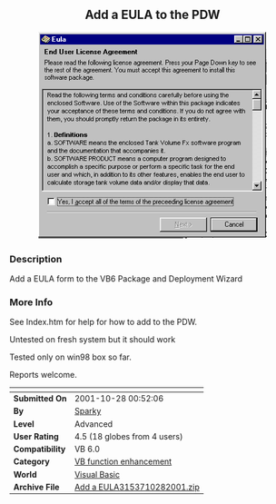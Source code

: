 ﻿<div align="center">

## Add a EULA to the PDW

<img src="PIC2001102811113245.gif">
</div>

### Description

Add a EULA form to the VB6 Package and Deployment Wizard
 
### More Info
 
See Index.htm for help for how to add to the PDW.

Untested on fresh system but it should work

Tested only on win98 box so far.

Reports welcome.


<span>             |<span>
---                |---
**Submitted On**   |2001-10-28 00:52:06
**By**             |[Sparky](https://github.com/Planet-Source-Code/PSCIndex/blob/master/ByAuthor/sparky.md)
**Level**          |Advanced
**User Rating**    |4.5 (18 globes from 4 users)
**Compatibility**  |VB 6\.0
**Category**       |[VB function enhancement](https://github.com/Planet-Source-Code/PSCIndex/blob/master/ByCategory/vb-function-enhancement__1-25.md)
**World**          |[Visual Basic](https://github.com/Planet-Source-Code/PSCIndex/blob/master/ByWorld/visual-basic.md)
**Archive File**   |[Add a EULA3153710282001\.zip](https://github.com/Planet-Source-Code/sparky-add-a-eula-to-the-pdw__1-28466/archive/master.zip)








